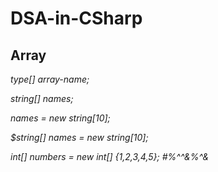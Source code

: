 # DSA-in-CSharp



## Array

*type[] array-name;*

*string[] names;*

*names = new string[10];*

*$string[] names = new string[10];*

*int[] numbers = new int[] {1,2,3,4,5}; #%^^&%^&*


